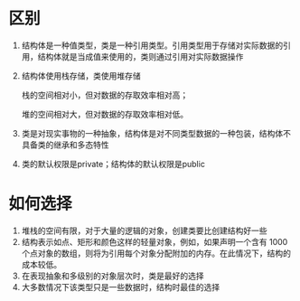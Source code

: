 # 区别

1. 结构体是一种值类型，类是一种引用类型。引用类型用于存储对实际数据的引用，结构体就是当成值来使用的，类则通过引用对实际数据操作

2. 结构体使用栈存储，类使用堆存储

    栈的空间相对小，但对数据的存取效率相对高；

    堆的空间相对大，但对数据的存取效率相对低。

3. 类是对现实事物的一种抽象，结构体是对不同类型数据的一种包装，结构体不具备类的继承和多态特性

4. 类的默认权限是private；结构体的默认权限是public

# 如何选择

1. 堆栈的空间有限，对于大量的逻辑的对象，创建类要比创建结构好一些
2. 结构表示如点、矩形和颜色这样的轻量对象，例如，如果声明一个含有 1000 个点对象的数组，则将为引用每个对象分配附加的内存。在此情况下，结构的成本较低。
3. 在表现抽象和多级别的对象层次时，类是最好的选择
4. 大多数情况下该类型只是一些数据时，结构时最佳的选择